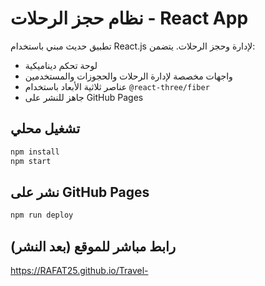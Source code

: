 
# نظام حجز الرحلات - React App

تطبيق حديث مبني باستخدام React.js لإدارة وحجز الرحلات. يتضمن:
- لوحة تحكم ديناميكية
- واجهات مخصصة لإدارة الرحلات والحجوزات والمستخدمين
- عناصر ثلاثية الأبعاد باستخدام `@react-three/fiber`
- جاهز للنشر على GitHub Pages

## تشغيل محلي

```bash
npm install
npm start
```

## نشر على GitHub Pages

```bash
npm run deploy
```

## رابط مباشر للموقع (بعد النشر)

https://RAFAT25.github.io/Travel-
